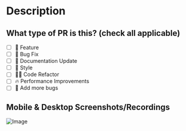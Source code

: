 # Description

<!--

Please do not leave this blank
This PR [adds/removes/fixes/replaces] the [feature/bug/etc].

**EXAMPLES:**

This PR adds a more bugs that allows users to do nothing.

-->

## What type of PR is this? (check all applicable)

- [ ] 🍕 Feature
- [ ] 🐛 Bug Fix
- [ ] 📝 Documentation Update
- [ ] 🎨 Style
- [ ] 🧑‍💻 Code Refactor
- [ ] 🔥 Performance Improvements
- [ ] 🗿 Add more bugs 

## Mobile & Desktop Screenshots/Recordings

<!--  **EXAMPLES:**  -->

![Image](https://github.com/user-attachments/assets/780ef650-6704-4b28-887f-a2c65cfcdb4f)

